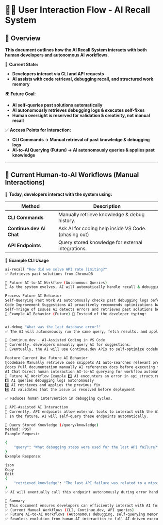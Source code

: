 # 🧑‍💻 User Interaction Flow - AI Recall System

## **📌 Overview**

**This document outlines how the AI Recall System interacts with both human developers and autonomous AI workflows**.  

🚀 **Current State:**  

- **Developers interact via CLI and API requests**  
- **AI assists with code retrieval, debugging recall, and structured work memory**  

🌍 **Future Goal:**  

- **AI self-queries past solutions automatically**  
- **AI autonomously retrieves debugging logs & executes self-fixes**  
- **Human oversight is reserved for validation & creativity, not manual recall**  

✅ **Access Points for Interaction:**  

- **CLI Commands → Manual retrieval of past knowledge & debugging logs**  
- **AI-to-AI Querying (Future) → AI autonomously queries & applies past knowledge**  

---

## **📌 Current Human-to-AI Workflows (Manual Interactions)**

📌 **Today, developers interact with the system using:**  

| **Method** | **Description** |
|------------|------------------------------------------------|
| **CLI Commands** | Manually retrieve knowledge & debug history. |
| **Continue.dev AI Chat** | Ask AI for coding help inside VS Code.(phasing out) |
| **API Endpoints** | Query stored knowledge for external integrations. |

📌 **Example CLI Usage**

```bash
ai-recall "How did we solve API rate limiting?"
✅ Retrieves past solutions from ChromaDB

📌 Future AI-to-AI Workflow (Autonomous Queries)
📌 As the system evolves, AI will automatically handle recall & debugging.

Process Future AI Behavior
Self-Querying Past Work AI autonomously checks past debugging logs before proposing fixes.
Code Improvement Suggestions AI proactively recommends optimizations based on stored best practices.
Self-Triage of Issues AI detects errors and retrieves past solutions before executing a fix.
📌 Example AI Behavior (Future) 🚀 Instead of the developer typing:


ai-debug "What was the last database error?"
✅ The AI will autonomously run the same query, fetch results, and apply a fix without human intervention.

📌 Continue.dev - AI-Assisted Coding in VS Code
📌 Currently, developers manually query AI for suggestions.
📌 Eventually, the AI will use Continue.dev APIs to self-optimize codebases.

Feature Current Use Future AI Behavior
@codebase Manually retrieve code snippets AI auto-searches relevant project files
@docs Pull documentation manually AI references docs before executing fixes
AI Chat Direct human interaction AI-to-AI querying for workflow automation
📌 Future AI Workflow Example 1️⃣ AI encounters an error in api_structure.py
2️⃣ AI queries debugging logs autonomously
3️⃣ AI retrieves and applies the previous fix
4️⃣ AI validates that the issue is resolved before deployment

✅ Reduces human intervention in debugging cycles.

📌 API-Assisted AI Interaction
📌 Currently, API endpoints allow external tools to interact with the AI Recall System.
📌 In the future, AI will self-query these endpoints automatically.

🔹 Query Stored Knowledge (/query/knowledge)
Method: POST
Example Request:

{
    "query": "What debugging steps were used for the last API failure?"
}
Example Response:

json
Copy
Edit
{
    "retrieved_knowledge": "The last API failure was related to a missing API key. Debugging steps included..."
}
✅ AI will eventually call this endpoint autonomously during error handling.

📌 Summary
📌 This document ensures developers can efficiently interact with AI for:
✅ Current Manual Workflows (CLI, Continue.dev, API queries)
✅ Future AI-to-AI Workflows (Autonomous debugging, self-querying memory)
✅ Seamless evolution from human-AI interaction to full AI-driven execution



